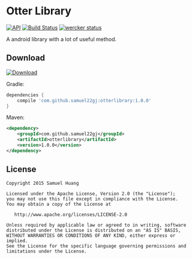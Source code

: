 # Otter Library

[![API](https://img.shields.io/badge/API-15%2B-brightgreen.svg?style=flat)](https://android-arsenal.com/api?level=15)
[![Build Status](https://travis-ci.org/samuel22gj/OtterLibrary.svg)](https://travis-ci.org/samuel22gj/OtterLibrary)
[![wercker status](https://app.wercker.com/status/decfdfc6beb94de22d7c18621416123f/s/master "wercker status")](https://app.wercker.com/project/bykey/decfdfc6beb94de22d7c18621416123f)

A android library with a lot of useful method.

## Download

[ ![Download](https://api.bintray.com/packages/samuel22gj/maven/otterlibrary/images/download.svg) ](https://bintray.com/samuel22gj/maven/otterlibrary/_latestVersion)

Gradle:
```gradle
dependencies {
    compile 'com.github.samuel22gj:otterlibrary:1.0.0'
}
```

Maven:
```xml
<dependency>
    <groupId>com.github.samuel22gj</groupId>
    <artifactId>otterlibrary</artifactId>
    <version>1.0.0</version>
</dependency>
```

## License

    Copyright 2015 Samuel Huang

    Licensed under the Apache License, Version 2.0 (the "License");
    you may not use this file except in compliance with the License.
    You may obtain a copy of the License at

       http://www.apache.org/licenses/LICENSE-2.0

    Unless required by applicable law or agreed to in writing, software
    distributed under the License is distributed on an "AS IS" BASIS,
    WITHOUT WARRANTIES OR CONDITIONS OF ANY KIND, either express or implied.
    See the License for the specific language governing permissions and
    limitations under the License.
